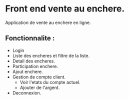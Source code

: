 # Front end vente au enchere.

Application de vente au enchere en ligne.

## Fonctionnalite :
- Login
- Liste des encheres et filtre de la liste.
- Detail des encheres.
- Participation enchere.
- Ajout enchere.
- Gestion de compte client.
    - Voir l'etats du compte actuel.
    - Ajouter de l'argent.
- Deconnexion.